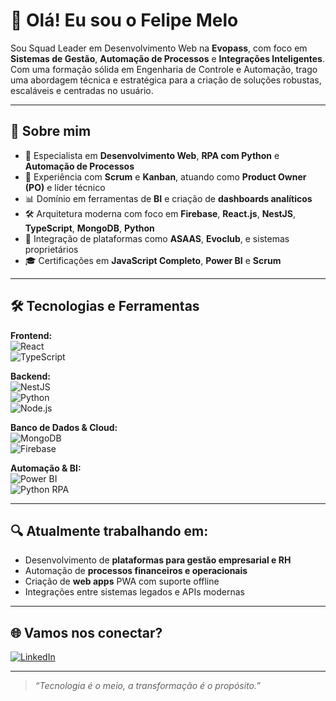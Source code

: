 # 👋 Olá! Eu sou o Felipe Melo

Sou Squad Leader em Desenvolvimento Web na **Evopass**, com foco em **Sistemas de Gestão**, **Automação de Processos** e **Integrações Inteligentes**. Com uma formação sólida em Engenharia de Controle e Automação, trago uma abordagem técnica e estratégica para a criação de soluções robustas, escaláveis e centradas no usuário.

---

## 🧠 Sobre mim

- 💼 Especialista em **Desenvolvimento Web**, **RPA com Python** e **Automação de Processos**
- 🚀 Experiência com **Scrum** e **Kanban**, atuando como **Product Owner (PO)** e líder técnico
- 📊 Domínio em ferramentas de **BI** e criação de **dashboards analíticos**
- 🛠️ Arquitetura moderna com foco em **Firebase**, **React.js**, **NestJS**, **TypeScript**, **MongoDB**, **Python**
- 🧩 Integração de plataformas como **ASAAS**, **Evoclub**, e sistemas proprietários
- 🎓 Certificações em **JavaScript Completo**, **Power BI** e **Scrum**

---

## 🛠️ Tecnologias e Ferramentas

**Frontend:**  
![React](https://img.shields.io/badge/-React-61DAFB?logo=react&logoColor=white&style=flat-square)  
![TypeScript](https://img.shields.io/badge/-TypeScript-3178C6?logo=typescript&logoColor=white&style=flat-square)

**Backend:**  
![NestJS](https://img.shields.io/badge/-NestJS-E0234E?logo=nestjs&logoColor=white&style=flat-square)  
![Python](https://img.shields.io/badge/-Python-3776AB?logo=python&logoColor=white&style=flat-square)  
![Node.js](https://img.shields.io/badge/-Node.js-339933?logo=node.js&logoColor=white&style=flat-square)

**Banco de Dados & Cloud:**  
![MongoDB](https://img.shields.io/badge/-MongoDB-47A248?logo=mongodb&logoColor=white&style=flat-square)  
![Firebase](https://img.shields.io/badge/-Firebase-FFCA28?logo=firebase&logoColor=black&style=flat-square)

**Automação & BI:**  
![Power BI](https://img.shields.io/badge/-PowerBI-F2C811?logo=powerbi&logoColor=black&style=flat-square)  
![Python RPA](https://img.shields.io/badge/-RPA%20com%20Python-306998?logo=python&logoColor=white&style=flat-square)

---

## 🔍 Atualmente trabalhando em:

- Desenvolvimento de **plataformas para gestão empresarial e RH**
- Automação de **processos financeiros e operacionais**
- Criação de **web apps** PWA com suporte offline
- Integrações entre sistemas legados e APIs modernas

---

## 🌐 Vamos nos conectar?

[![LinkedIn](https://img.shields.io/badge/-Felipe%20Melo-0077B5?logo=linkedin&logoColor=white&style=flat-square)](https://www.linkedin.com/in/felipe-melo-team-leader/)

---

> _“Tecnologia é o meio, a transformação é o propósito.”_

